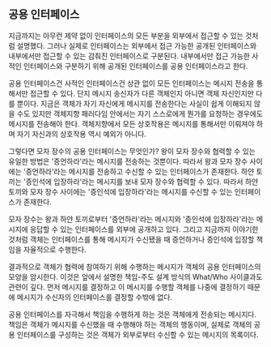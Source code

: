 ## 공용 인터페이스
지금까지는 아무런 제약 없이 인터페이스의 모든 부분을 외부에서 접근할 수 있는 것처럼 설명했다. 그러나 실제로 인터페이스는 외부에서 접근 가능한 공개된 인터페이스와 내부에서만 접근할 수 있는 감춰진 인터페이스로 구분된다. 내부에서만 접근 가능한 사적인 인터페이스와 구분하기 위해 공개된 인터페이스를 공용 인터페이스라고 한다.

공용 인터페이스건 사적인 인터페이스건 상관 없이 모든 인터페이스는 메시지 전송을 통해서만 접근할 수 있다. 단지 메시지 송신자가 다른 객체인지 아니면 객체 자신인지만 다를 뿐이다. 지금은 객체가 자기 자신에게 메시지를 전송한다는 사실이 쉽게 이해되지 않을 수도 있지만 객체지향 패러다임 안에서는 자기 스스로에게 뭔가를 요청하는 경우에도 메시지를 전송해야 한다. 객체지향에서 모든 상호작용은 메시지를 통해서만 이뤄져야 하며 자기 자신과의 상호작용 역시 예외가 아니다.

그렇다면 모자 장수의 공용 인터페이스는 무엇인가? 왕이 모자 장수와 협력할 수 있는 유일한 방법은 '증언하라'라는 메시지를 전송하는 것뿐이다. 따라서 왕과 모자 장수 사이에는 '증언하라'라는 메시지를 전송하고 수신할 수 있는 인터페이스가 존재한다. 하얀 토끼는 '증인석에 입장하라'라는 메시지를 보내 모자 장수와 협력할 수 있다. 따라서 하얀 토끼와 모자 장수 사이에는 '증인석에 입장하라'라는 메시지를 수신할 수 있는 인터페이스가 존재한다.

모자 장수는 왕과 하얀 토끼로부터 '증언하라'라는 메시지와 '증인석에 입장하라'라는 메시지에 응답할 수 있는 인터페이스를 외부에 공개하고 있다. 그리고 지금까지 이야기한 것처럼 객체는 인터페이스를 통해 메시지가 수신됐을 때 증언하거나 증인석에 입장할 책임을 자율적으로 수행한다.

결과적으로 객체가 협력에 참여하기 위해 수행하는 메시지가 객체의 공용 인터페이스의 모양을 암시한다. 이것은 앞에서 설명한 책임-주도 설계 방식의 What/Who 사이클과도 관련이 깊다. 먼저 메시지를 결정하고 이 메시지를 수행할 객체를 나중에 결정하기 때문에 메시지가 수신자의 인터페이스를 결정할 수밖에 없다.

공용 인터페이스를 자극해서 책임을 수행하게 하는 것은 객체에게 전송되는 메시지다. 책임은 객체가 메시지를 수신했을 때 수행해야 하는 객체의 행동이며, 실제로 객체의 공용 인터페이스를 구성하는 것은 객체가 외부로부터 수신할 수 있는 메시지의 목록이다.